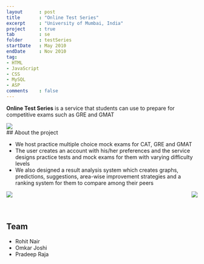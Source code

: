 ```yaml
---
layout      : post
title       : "Online Test Series"
excerpt     : "University of Mumbai, India"
project     : true
tab 		: se
folder      : testSeries
startDate   : May 2010
endDate     : Nov 2010
tag:
- HTML 
- JavaScript
- CSS
- MySQL
- ASP
comments    : false
---
```


<b>Online Test Series</b> is a service that students can use to prepare for competitive exams such as GRE and GMAT

<img src = "{{ site.url }}/assets/img/projects/testSeries/ots_2.jpg">

<br />
## About the project
<ul>
  <li>We host practice multiple choice mock exams for CAT, GRE and GMAT</li>
  <li>The user creates an account with his/her preferences and the service designs practice tests and mock exams for them with varying difficulty levels</li>
  <li>We also designed a result analysis system which creates graphs, predictions, suggestions, area-wise improvement strategies and a ranking system for them to compare among their peers</li>
</ul>

<img style = "float:left" src = "{{ site.url }}/assets/img/projects/testSeries/ots_3.jpg">
<img style = "float:right" src = "{{ site.url }}/assets/img/projects/testSeries/ots_4.jpg">

<br style="clear:both" />
<br /><br />

## Team
<ul>
  <li>Rohit Nair</li>
  <li>Omkar Joshi</li>
  <li>Pradeep Raja</li>
</ul>
